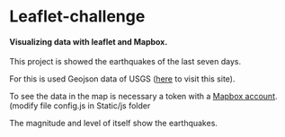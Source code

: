 # Leaflet-challenge
<h4>Visualizing data with leaflet and Mapbox.</h4>


<p>This project is showed the earthquakes of the last seven days.</p>
<p>For this is used Geojson data of USGS (<a href="https://earthquake.usgs.gov/ens/">here</a> to visit this site).</p>
<p>To see the data in the map is necessary a token with a <a href="https://www.mapbox.com/">Mapbox account</a>. (modify file config.js in Static/js folder</p>
<p>The magnitude and level of itself show the earthquakes.</p>

